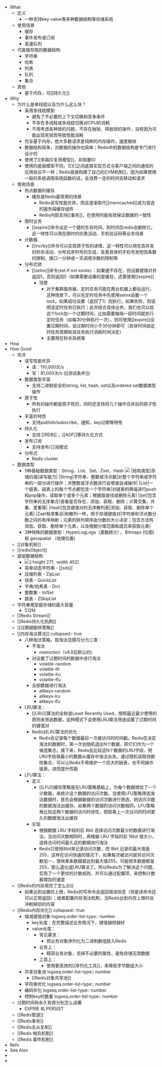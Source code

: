 - What
	- 定义
		- 一种支持key-value等多种数据结构等存储系统
	- 使用场景
		- 缓存
		- 事件发布或订阅
		- 高速队列
	- 可直接存取的数据结构
		- 字符串
		- 哈希
		- 列表
		- 队列
		- 集合
	- 其他
		- 基于内存，可[[持久化]]
- Why
	- 为什么是单线程以及为什么这么快？
		- 采用多线程模型
			- 避免了不必要的上下文切换和竞争条件
			- 不存在多线程或多线程切换对CPU的消耗
			- 不用考虑各种锁的问题，不存在枷锁、释放锁的操作，没有因为可能出现死锁而导致性能消耗
		- 完全基于内存，绝大多数请求是纯粹的内存操作，速度极快
		- 数据结构简单，对数据的操作也简单；Redis中的数据结构是专门进行设计的
		- 使用了[[多路IO复用模型]]，非阻塞IO
		- 使用的底层模型不同，它们之间底层实现方式与客户端之间的通信的应用协议不一样；Redis直接构建了自己的[[VM机制]]，因为如果使用一般的系统调用系统函数的话，会浪费一定的时间去移动和请求
	- 使用场景
		- 热点数据的缓存
			- 缓存是Redis最常用的场景
				- Redis读写性能优异，而且逐渐取代[[memcached]]成为首选的服务端缓存组件
				- Redis内部支持[[事务]]，在使用时能有效保证数据的一致性
		- 限时业务
			- [[expire]]命令设定一个键的生存时间，到时间后redis会删除它。这一特性可以用在限时的优惠活动、手机验证码等业务场景
		- 计数器
			- [[incrby]]命令可以实现原子性的递增，这一特性可以用在高并发的秒杀活动、分布式序列号的生成，及更具体的手机号发短信条数的限制、接口一分钟或一天调用次数的限制等
		- 分布式锁
			- [[setnx]]命令(set if not exists）：如果键不存在，则设置键值对并返回1，否则返回0（如果需要设置的是缓存，还需使用[[expire]]
				- 场景
					- 对于集群服务器，定时任务可能在两台机器上都会运行，这种场景下，可以在定时任务中先使用setnx设置一个lock，如果成功设置（返回了1）则执行，如果失败，则说明该定时任务已执行；此外结合具体业务，我们也可以给这个lock加一个过期时间，比如需要每隔一段时间就执行定时任务（如每30分钟执行一次），则可使用[[expire]]设置过期时间，该过期时间小于30分钟即可（具体时间由定时任务周期和该任务执行消耗时间决定）
					- 主要用在秒杀系统等
- How
- How Good
	- 优点
		- 读写性能优异
			- 读：110,000次/s
			- 写：81,000次/s
			  ([[测试条件]])
		- 数据类型丰富
			- 支持二进制安全的string, list, hash, set以及ordered set数据类型操作
		- 原子性
			- 所有的操作都是原子性的，同时还支持将几个操作合并后的原子性执行
		- 丰富的特性
			- 支持publish/subscribe，通知，key过期等特性
		- 持久化
			- 支持 [[RDB]] ，[[AOF]]等持久化方式
		- 发布订阅
			- 支持发布/订阅模式
		- 分布式
			- Redis cluster
	- 数据类型
		- 5种基础数据类型：String、List、Set、Zset、Hash
		  ![](https://pdai.tech/images/db/redis/db-redis-ds-1.jpeg)
		  |结构类型|存储的值|读写能力|
		  |String|字符串、整数或浮点数|对整个字符串或字符串的一部分进行操作；对整数或浮点数进行自增或自减操作|
		  |List|一个链表，链表上的每个节点都包含一个字符串|对链表的两端进行push和pop操作，读取单个或多个元素；根据值查找或删除元素|
		  |Set|包含字符串的无序集合|查看是否存在、添加、获取、删除；计算交集、并集、差集等|
		  |Hash|包含键值对的无序散列表|添加、获取、删除单个元素|
		  |Zset有序集合|和散列一样，用于存储键值对|字符串和浮点数分数之间的有序映射；元素的排列顺序由分数的大小决定；包含方法有添加、获取、删除单个元素，以及根据分值范围和成员来获取元素|
		- 3种特殊的数据类型：HyperLogLogs（基数统计）， Bitmaps (位图) 和 geospatial （地理位置)
	- [[对象机制]]
	- [[redisObject]]
	- 底层数据结构
		- ![](https://pdai.tech/images/db/redis/db-redis-object-2-3.png){:height 271, :width 452}
		- 简单动态字符串 - [[sds]]
		- 压缩列表 - ZipList
		- 快表 - QuickList
		- 字典/哈希表 - Dict
		- 整数集 - IntSet
		- 跳表 - ZSkipList
	- 字符串类型能存储的最大容量
		- 512M
	- [[Redis Stream]]
	- [[Redis持久化机制]]
	- [[过期键删除策略]]
	- [[内存淘汰算法]]
	  collapsed:: true
		- 八种淘汰策略，按淘汰范围可分为三类：
			- 不淘汰
				- noeviction（v4.0后默认的）
			- 对设置了过期时间的数据中进行淘汰
				- volatile-random
				- volatile-ttl
				- volatile-lru
				- volatile-lfu
			- 全部数据进行淘汰
				- allkeys-random
				- allkeys-lru
				- allkeys-lfu
		- LRU算法：
			- [[LRU]]算法的全称是Least Recently Used，按照最近最少使用的原则来筛选数据，这种模式下会使用LRU算法筛选设置了过期时间的键值对
			- Redis对LRU算法的优化
				- Redis会记录每个数据最后一次被访问的时间戳。Redis在决定淘汰的数据时，第一次会随机选出N个数据，把它们作为一个候选集合。接下来，Redis会比较这N个数据的LRU字段，把LRU字段值最小的数据从缓存中淘汰出去。通过随机读取待删除集合，可以让Redis不用维护一个巨大的链表，也不同操作链表，进而提升性能
		- LFU算法：
			- 定义
				- [[LFU]]缓存策略是在LRU策略基础上，为每个数据增加了一个计数器，来统计这个数据的访问次数。当使用LFU策略筛选淘汰数据时，首先会根据数据的访问次数进行筛选，把访问次数的数据淘汰出缓存。如果两个数据的访问次数相同，LFU策略再比较这两个数据的访问时效性，把距离上一次访问的时间更久的数据淘汰出缓存
			- 实现
				- 根据数据 LRU 字段的后 8bit 选择访问次数最少的数据进行淘汰。当访问次数相同时，再根据 LRU 字段的前 16bit 值大小，选择访问时间最久远的数据进行淘汰
				- Redis只使用8bit来记录访问次数，而 8bit 记录的最大值是 255，这样在访问快速的情况下，如果每次被访问就将访问次数加一，很快某条数据就达到最大值255，可能很多数据都是255，那么退化成LRU算法了。所以Redis为了解决这个问题，实现了一个更优的计数规则，并可以通过配置项，来控制计数器增加的速度
	- [[Redis的内存用完了怎么办]]
		- 如果达到设置的上限，Redis的写命令会返回错误信息（但是读命令还可以正常返回）；或者配置内存淘汰机制，当Redis达到内存上限时会冲刷掉旧的内容
	- [[Redis内存优化]]
	  collapsed:: true
		- 缩减键值对象
		  logseq.order-list-type:: number
			- key长度：在完整描述业务情况下，键值越短越好
			- value长度：
				- 常见需求：
					- 把业务对象序列化为二进制数组放入Redis
				- 业务上：
					- 精简业务对象，去掉不必要的属性，避免存储无效数据
				- 工具上：
					- 使用更高效的[[序列化工具]]，来降低字节数组大小
		- 共享对象池
		  logseq.order-list-type:: number
			- [[Redis对象共享池]]
		- 字符串优化
		  logseq.order-list-type:: number
		- 编码优化
		  logseq.order-list-type:: number
		- 控制key的数量
		  logseq.order-list-type:: number
	- 过期时间和永久有效分别怎么设置
		- EXPIRE 和 PERSIST
	- [[Redis管道]]
	- [[Redis事务]]
	- [[Redis主从复制]]
	- [[Redis 哨兵机制]]
	- [[Redis 事件机制]]
- Refs
- See Also
-
-